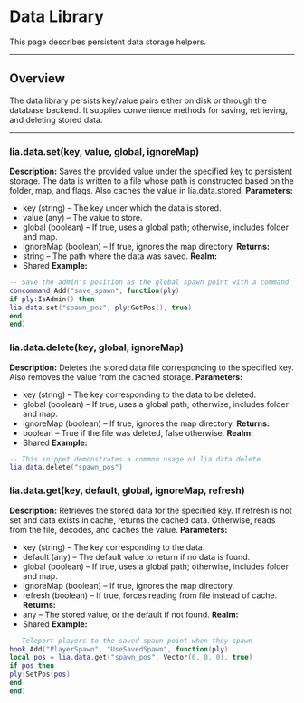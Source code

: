 # Data Library

This page describes persistent data storage helpers.

---

## Overview

The data library persists key/value pairs either on disk or through the database backend. It supplies convenience methods for saving, retrieving, and deleting stored data.

---

### lia.data.set(key, value, global, ignoreMap)

    
**Description:**
Saves the provided value under the specified key to persistent storage.
The data is written to a file whose path is constructed based on the folder, map, and flags.
Also caches the value in lia.data.stored.
**Parameters:**
* key (string) – The key under which the data is stored.
* value (any) – The value to store.
* global (boolean) – If true, uses a global path; otherwise, includes folder and map.
* ignoreMap (boolean) – If true, ignores the map directory.
**Returns:**
* string – The path where the data was saved.
**Realm:**
* Shared
**Example:**
```lua
-- Save the admin's position as the global spawn point with a command
concommand.Add("save_spawn", function(ply)
if ply:IsAdmin() then
lia.data.set("spawn_pos", ply:GetPos(), true)
end
end)
```

### lia.data.delete(key, global, ignoreMap)

    
**Description:**
Deletes the stored data file corresponding to the specified key.
Also removes the value from the cached storage.
**Parameters:**
* key (string) – The key corresponding to the data to be deleted.
* global (boolean) – If true, uses a global path; otherwise, includes folder and map.
* ignoreMap (boolean) – If true, ignores the map directory.
**Returns:**
* boolean – True if the file was deleted, false otherwise.
**Realm:**
* Shared
**Example:**
```lua
-- This snippet demonstrates a common usage of lia.data.delete
lia.data.delete("spawn_pos")
```

### lia.data.get(key, default, global, ignoreMap, refresh)

    
**Description:**
Retrieves the stored data for the specified key.
If refresh is not set and data exists in cache, returns the cached data.
Otherwise, reads from the file, decodes, and caches the value.
**Parameters:**
* key (string) – The key corresponding to the data.
* default (any) – The default value to return if no data is found.
* global (boolean) – If true, uses a global path; otherwise, includes folder and map.
* ignoreMap (boolean) – If true, ignores the map directory.
* refresh (boolean) – If true, forces reading from file instead of cache.
**Returns:**
* any – The stored value, or the default if not found.
**Realm:**
* Shared
**Example:**
```lua
-- Teleport players to the saved spawn point when they spawn
hook.Add("PlayerSpawn", "UseSavedSpawn", function(ply)
local pos = lia.data.get("spawn_pos", Vector(0, 0, 0), true)
if pos then
ply:SetPos(pos)
end
end)
```
